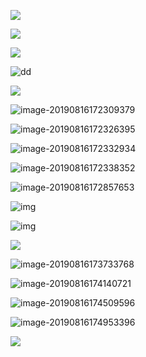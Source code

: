 ![](http://ww1.sinaimg.cn/large/006tNc79ly1g61kx2ueszj309504gjre.jpg)

![](http://ww1.sinaimg.cn/large/006tNc79ly1g61kzjvj45g30j60as7rz.gif)

![](http://ww1.sinaimg.cn/large/006tNc79ly1g61kzjvj45g30j60as7rz.gif)

![dd](http://ww2.sinaimg.cn/large/006tNc79ly1g61l2djwjig30j60as7wh.gif)







![](http://ww1.sinaimg.cn/large/006tNc79ly1g61kx2ueszj309504gjre.jpg)

![image-20190816172309379](http://ww2.sinaimg.cn/large/006tNc79ly1g61n7igt4zj31440jwdoi.jpg)

![image-20190816172326395](http://ww4.sinaimg.cn/large/006tNc79ly1g61n7t5ya9j30v40iigui.jpg)

![image-20190816172332934](http://ww2.sinaimg.cn/large/006tNc79ly1g61n7ws24xj30v40iigui.jpg)

![image-20190816172338352](http://ww1.sinaimg.cn/large/006tNc79ly1g61n81l0b5j30v40iigui.jpg)







![image-20190816172857653](http://ww1.sinaimg.cn/large/006tNc79ly1g61ndk71t0j315g0fo431.jpg)





![img](https://segmentfault.com/img/remote/1460000012764806)









![img](http://ww1.sinaimg.cn/large/006tNc79ly1g61nlqncmlj30lz0m8q7n.jpg)









![](http://ww4.sinaimg.cn/large/006tNc79ly1g61nmv9znlj30om02ejre.jpg)

![image-20190816173733768](http://ww2.sinaimg.cn/large/006tNc79ly1g61nmih0rzj316c0d8tbv.jpg)







![image-20190816174140721](http://ww1.sinaimg.cn/large/006tNc79ly1g61nqsmryzj31680cwjtr.jpg)











![image-20190816174509596](http://ww4.sinaimg.cn/large/006tNc79ly1g61nuetkvfj31nk0iswoe.jpg)







![image-20190816174953396](http://ww4.sinaimg.cn/large/006tNc79ly1g61nzcbd7sj318e0n6jzd.jpg)







![](http://ww1.sinaimg.cn/large/006tNc79ly1g61o2vzvc0j313s0ru75x.jpg)
